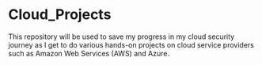 # Cloud_Projects
This repository will be used to save my progress in my cloud security journey as I get to do various hands-on projects on cloud service providers such as Amazon Web Services (AWS) and Azure.
